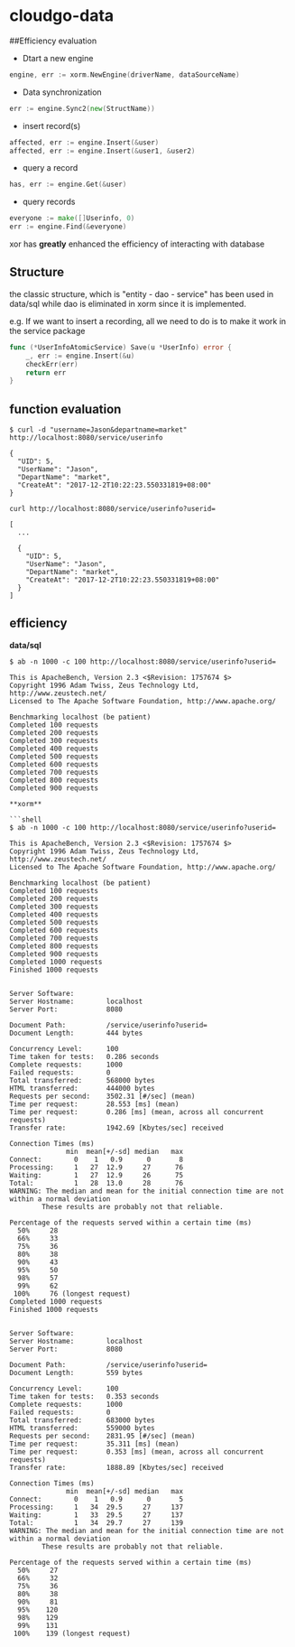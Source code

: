 # cloudgo-data

##Efficiency evaluation

- Dtart a new engine

```go
engine, err := xorm.NewEngine(driverName, dataSourceName)
```

- Data synchronization

```go
err := engine.Sync2(new(StructName))
```

- insert record(s)

```go
affected, err := engine.Insert(&user)
affected, err := engine.Insert(&user1, &user2)
```

- query a record

```go
has, err := engine.Get(&user)
```

- query records

```go
everyone := make([]Userinfo, 0)
err := engine.Find(&everyone)
```
xor has **greatly** enhanced the efficiency of interacting with database

## Structure

the classic structure, which is "entity - dao - service" has been used in data/sql while dao is eliminated in xorm since it is implemented.

e.g. If we want to insert a recording, all we need to do is to make it work in the service package

```go
func (*UserInfoAtomicService) Save(u *UserInfo) error {
	_, err := engine.Insert(&u)
	checkErr(err)
	return err
}
```

## function evaluation

```shell
$ curl -d "username=Jason&departname=market" http://localhost:8080/service/userinfo
```

```
{
  "UID": 5,
  "UserName": "Jason",
  "DepartName": "market",
  "CreateAt": "2017-12-2T10:22:23.550331819+08:00"
}
```
```shell
curl http://localhost:8080/service/userinfo?userid=
```

```shell
[
  ...
  
  {
    "UID": 5,
    "UserName": "Jason",
    "DepartName": "market",
    "CreateAt": "2017-12-2T10:22:23.550331819+08:00"
  }
]
```

## efficiency

**data/sql**

```shell
$ ab -n 1000 -c 100 http://localhost:8080/service/userinfo?userid=
```

```shell
This is ApacheBench, Version 2.3 <$Revision: 1757674 $>
Copyright 1996 Adam Twiss, Zeus Technology Ltd, http://www.zeustech.net/
Licensed to The Apache Software Foundation, http://www.apache.org/

Benchmarking localhost (be patient)
Completed 100 requests
Completed 200 requests
Completed 300 requests
Completed 400 requests
Completed 500 requests
Completed 600 requests
Completed 700 requests
Completed 800 requests
Completed 900 requests

**xorm**

```shell
$ ab -n 1000 -c 100 http://localhost:8080/service/userinfo?userid=
```

```shell
This is ApacheBench, Version 2.3 <$Revision: 1757674 $>
Copyright 1996 Adam Twiss, Zeus Technology Ltd, http://www.zeustech.net/
Licensed to The Apache Software Foundation, http://www.apache.org/

Benchmarking localhost (be patient)
Completed 100 requests
Completed 200 requests
Completed 300 requests
Completed 400 requests
Completed 500 requests
Completed 600 requests
Completed 700 requests
Completed 800 requests
Completed 900 requests
Completed 1000 requests
Finished 1000 requests


Server Software:        
Server Hostname:        localhost
Server Port:            8080

Document Path:          /service/userinfo?userid=
Document Length:        444 bytes

Concurrency Level:      100
Time taken for tests:   0.286 seconds
Complete requests:      1000
Failed requests:        0
Total transferred:      568000 bytes
HTML transferred:       444000 bytes
Requests per second:    3502.31 [#/sec] (mean)
Time per request:       28.553 [ms] (mean)
Time per request:       0.286 [ms] (mean, across all concurrent requests)
Transfer rate:          1942.69 [Kbytes/sec] received

Connection Times (ms)
              min  mean[+/-sd] median   max
Connect:        0    1   0.9      0       8
Processing:     1   27  12.9     27      76
Waiting:        1   27  12.9     26      75
Total:          1   28  13.0     28      76
WARNING: The median and mean for the initial connection time are not within a normal deviation
        These results are probably not that reliable.

Percentage of the requests served within a certain time (ms)
  50%     28
  66%     33
  75%     36
  80%     38
  90%     43
  95%     50
  98%     57
  99%     62
 100%     76 (longest request)
Completed 1000 requests
Finished 1000 requests


Server Software:        
Server Hostname:        localhost
Server Port:            8080

Document Path:          /service/userinfo?userid=
Document Length:        559 bytes

Concurrency Level:      100
Time taken for tests:   0.353 seconds
Complete requests:      1000
Failed requests:        0
Total transferred:      683000 bytes
HTML transferred:       559000 bytes
Requests per second:    2831.95 [#/sec] (mean)
Time per request:       35.311 [ms] (mean)
Time per request:       0.353 [ms] (mean, across all concurrent requests)
Transfer rate:          1888.89 [Kbytes/sec] received

Connection Times (ms)
              min  mean[+/-sd] median   max
Connect:        0    1   0.9      0       5
Processing:     1   34  29.5     27     137
Waiting:        1   33  29.5     27     137
Total:          1   34  29.7     27     139
WARNING: The median and mean for the initial connection time are not within a normal deviation
        These results are probably not that reliable.

Percentage of the requests served within a certain time (ms)
  50%     27
  66%     32
  75%     36
  80%     38
  90%     81
  95%    120
  98%    129
  99%    131
 100%    139 (longest request)
```



